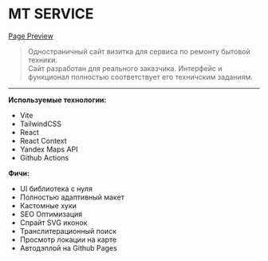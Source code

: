 # MT SERVICE

[Page Preview](./public/images/page-preview.png)

> Одностраничный сайт визитка для сервиса по ремонту бытовой техники.  
> Сайт разработан для реального заказчика. Интерфейс и функционал полностью соответствует его техничским заданиям.

---

**Используемые технологии:**
- Vite
- TailwindCSS
- React
- React Context
- Yandex Maps API
- Github Actions

**Фичи:**
- UI библиотека с нуля
- Полностью адаптивный макет
- Кастомные хуки
- SEO Оптимизация
- Спрайт SVG иконок
- Транслитерационный поиск
- Просмотр локации на карте 
- Автодэплой на Github Pages 

